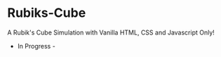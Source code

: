 # Rubiks-Cube

A Rubik's Cube Simulation with Vanilla HTML, CSS and Javascript Only!

- In Progress -
